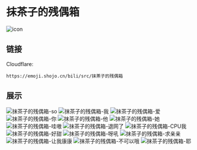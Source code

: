 # 抹茶子的残偶箱
![icon](https://emoji.shojo.cn/bili/src/抹茶子的残偶箱/icon.png)
## 链接
Cloudflare:
```
https://emoji.shojo.cn/bili/src/抹茶子的残偶箱
```
## 展示
![抹茶子的残偶箱-so](https://emoji.shojo.cn/bili/src/抹茶子的残偶箱/抹茶子的残偶箱-so.png)
![抹茶子的残偶箱-我](https://emoji.shojo.cn/bili/src/抹茶子的残偶箱/抹茶子的残偶箱-我.png)
![抹茶子的残偶箱-爱](https://emoji.shojo.cn/bili/src/抹茶子的残偶箱/抹茶子的残偶箱-爱.png)
![抹茶子的残偶箱-你](https://emoji.shojo.cn/bili/src/抹茶子的残偶箱/抹茶子的残偶箱-你.png)
![抹茶子的残偶箱-他](https://emoji.shojo.cn/bili/src/抹茶子的残偶箱/抹茶子的残偶箱-他.png)
![抹茶子的残偶箱-她](https://emoji.shojo.cn/bili/src/抹茶子的残偶箱/抹茶子的残偶箱-她.png)
![抹茶子的残偶箱-哇嗷](https://emoji.shojo.cn/bili/src/抹茶子的残偶箱/抹茶子的残偶箱-哇嗷.png)
![抹茶子的残偶箱-退网了](https://emoji.shojo.cn/bili/src/抹茶子的残偶箱/抹茶子的残偶箱-退网了.png)
![抹茶子的残偶箱-CPU我](https://emoji.shojo.cn/bili/src/抹茶子的残偶箱/抹茶子的残偶箱-CPU我.png)
![抹茶子的残偶箱-好甜](https://emoji.shojo.cn/bili/src/抹茶子的残偶箱/抹茶子的残偶箱-好甜.png)
![抹茶子的残偶箱-呀吼](https://emoji.shojo.cn/bili/src/抹茶子的残偶箱/抹茶子的残偶箱-呀吼.png)
![抹茶子的残偶箱-求亲亲](https://emoji.shojo.cn/bili/src/抹茶子的残偶箱/抹茶子的残偶箱-求亲亲.png)
![抹茶子的残偶箱-让我康康](https://emoji.shojo.cn/bili/src/抹茶子的残偶箱/抹茶子的残偶箱-让我康康.png)
![抹茶子的残偶箱-不可以哦](https://emoji.shojo.cn/bili/src/抹茶子的残偶箱/抹茶子的残偶箱-不可以哦.png)
![抹茶子的残偶箱-耶](https://emoji.shojo.cn/bili/src/抹茶子的残偶箱/抹茶子的残偶箱-耶.png)
